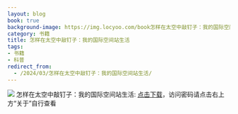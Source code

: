 ```yaml
---
layout: blog
book: true
background-image: https://img.locyoo.com/book怎样在太空中敲钉子：我的国际空间站生活.jpg
category: 书籍
title: 怎样在太空中敲钉子：我的国际空间站生活
tags:
- 书籍
- 科普
redirect_from:
  - /2024/03/怎样在太空中敲钉子：我的国际空间站生活/
---
```

![](https://img.locyoo.com/book怎样在太空中敲钉子：我的国际空间站生活.jpg)
怎样在太空中敲钉子：我的国际空间站生活: <a name = "ref1" href="https://url18.ctfile.com/f/50983618-1418308541-52d83f?p=3619">点击下载</a>，访问密码请点击右上方“关于”自行查看